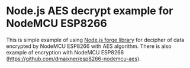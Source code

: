 # Node.js AES decrypt example for NodeMCU ESP8266
This is simple example of using [Node.js forge library](https://www.npmjs.com/package/node-forge) for decipher of data encrypted by NodeMCU ESP8266 with AES algorithm. There is also example of encryption with NodeMCU ESP8266 (https://github.com/dmaixner/esp8266-nodemcu-aes).

